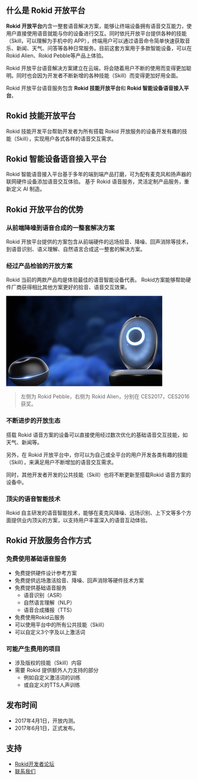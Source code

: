 ## 什么是 Rokid 开放平台
**Rokid 开放平台**内含一整套语音解决方案，能够让终端设备拥有语音交互能力，使用户直接使用语音就能与你的设备进行交互。同时依托开放平台提供各种的技能（Skill，可以理解为手机中的 APP），终端用户可以通过语音命令简单快速获取音乐、新闻、天气、问答等各种日常服务。目前这套方案用于多款智能设备，可以在Rokid Alien、Rokid Pebble等产品上体验。

Rokid 开放平台语音解决方案建立在云端，将会随着用户不断的使用而变得更加聪明。同时也会因为开发者不断新增的各种技能（Skill）而变得更加好用全面。

Rokid 开放平台语音服务包含 **Rokid 技能开放平台**和 **Rokid 智能设备语音接入平台**。

## Rokid 技能开放平台
Rokid 技能开发平台帮助开发者为所有搭载 Rokid 开放服务的设备开发有趣的技能（Skill），实现用户各式各样的语音交互需求。

## Rokid 智能设备语音接入平台
Rokid 智能语音接入平台基于多年的端到端产品打磨，可为配有麦克风和扬声器的联网硬件设备添加语音交互体验。
基于 Rokid 语音服务，灵活定制产品服务，重新定义 AI 制造。

## Rokid 开放平台的优势
### 从前端降噪到语音合成的一整套解决方案
Rokid 开放平台提供的方案包含从前端硬件的远场拾音、降噪、回声消除等技术，到语音识别、语义理解、自然语言合成这一整套的解决方案。

### 经过产品检验的开放方案

Rokid 当前的两款产品均是体验最佳的语音智能设备代表。
Rokid方案能够帮助硬件厂商获得相比其他方案更好的拾音、语音交互效果。

![alien-pebble](images/alien-pebble.jpg)

> 左侧为 Rokid Pebble，右侧为 Rokid Alien，分别在 CES2017，CES2016获奖。

### 不断进步的开放生态

搭载 Rokid 语音方案的设备可以直接使用经过数次优化的基础语音交互技能，如天气、新闻等。

另外，在 Rokid 开放平台中，你可以为自己或全平台的用户开发各类有趣的技能（Skill），来满足用户不断增加的语音交互需求。

同时，其他开发者开发的公共技能（Skill）也将不断更新至搭载Rokid 语音方案的设备中。

### 顶尖的语音智能技术

Rokid 自主研发的语音智能技术，能够在麦克风降噪、远场识别、上下文等多个方面提供业内顶尖的方案，以支持用户丰富深入的语音互动体验。

## Rokid 开放服务合作方式
### 免费使用基础语音服务

- 免费提供硬件设计参考方案
- 免费提供远场激活拾音、降噪、回声消除等硬件技术方案
- 免费提供基础语音服务
    - 语音识别（ASR）
    - 自然语言理解（NLP）
    - 语音合成播报（TTS）
- 免费使用Rokid云服务
- 可以使用平台中的所有公共技能（Skill）
- 可以自定义3个字及以上激活词

### 可能产生费用的项目
- 涉及版权的技能（Skill）内容
- 需要 Rokid 提供额外人力支持的部分
	- 例如自定义激活词的训练
	- 或自定义的TTS人声训练

## 发布时间
- 2017年4月1日，开放内测。
- 2017年6月1日，正式发布。


## 支持
- [Rokid开发者论坛](https://developer-forum.rokid.com/)
- [联系我们](contact-us.md)

